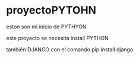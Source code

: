 # proyectoPYTOHN
eston son mi inicio de PYTHYON 

este proyecto  se necesita install PYTHON

también DJANGO con el comando pip install django


